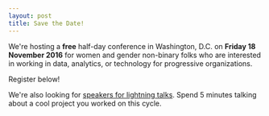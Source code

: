 ```yaml
---
layout: post
title: Save the Date!
---
```


We're hosting a **free** half-day conference in Washington, D.C. on **Friday 18 November 2016** for women and gender non-binary folks who are interested in working in data, analytics, or technology for progressive organizations.

Register below!

We're also looking for [speakers for lightning talks](/speakers/). Spend 5 minutes talking about a cool project you worked on this cycle.

<script type='text/javascript' src='https://d1aqhv4sn5kxtx.cloudfront.net/actiontag/at.js' crossorigin='anonymous'></script>
 <div class="ngp-form"
    data-form-url="https://actions.everyaction.com/v1/Forms/sj29rgu1Y0ykdtCeSiFEFQ2"
    data-fastaction-endpoint="https://fastaction.ngpvan.com"
    data-inline-errors="true"
    data-fastaction-nologin="true"
    data-databag="everybody">
</div>

